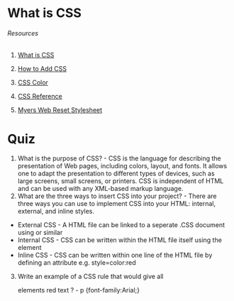 # What is CSS #

###### Resources

1. [What is CSS](https://developer.mozilla.org/en-US/docs/Learn/CSS/First_steps/What_is_CSS)

 2. [How to Add CSS](https://www.w3schools.com/css/css_howto.asp)

3. [CSS Color](https://www.w3schools.com/cssref/pr_text_color.php)

4. [CSS Reference](https://developer.mozilla.org/en-US/docs/Web/CSS/Reference)

5. [Myers Web Reset Stylesheet](https://meyerweb.com/eric/tools/css/reset/)

# Quiz
1. What is the purpose of CSS? - CSS is the language for describing the presentation of Web pages, including colors, layout, and fonts. It allows one to adapt the presentation to different types of devices, such as large screens, small screens, or printers. CSS is independent of HTML and can be used with any XML-based markup language.
2. What are the three ways to insert CSS into your project? - There are three ways you can use to implement CSS into your HTML: internal, external, and inline styles.
* External CSS - A HTML file can be linked to a seperate .CSS document using <link rel="stylesheet" href="styles.css" /> or similar
* Internal CSS - CSS can be written within the HTML file itself using the <style> </style> element
* Inline CSS - CSS can be written within one line of the HTML file by defining an attribute e.g. style=color:red
3. Write an example of a CSS rule that would give all <p> elements red text ? - p {font-family:Arial;}
